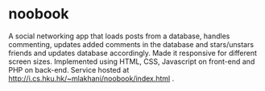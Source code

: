 # noobook
A social networking app that loads posts from a database, handles commenting, updates added comments in the database and stars/unstars friends and updates database accordingly. Made it responsive for different screen sizes. Implemented using HTML, CSS, Javascript on front-end and PHP on back-end. Service hosted at http://i.cs.hku.hk/~mlakhani/noobook/index.html . 
